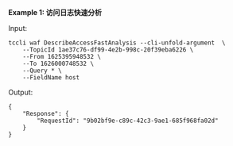 **Example 1: 访问日志快速分析**



Input: 

```
tccli waf DescribeAccessFastAnalysis --cli-unfold-argument  \
    --TopicId 1ae37c76-df99-4e2b-998c-20f39eba6226 \
    --From 1625395948532 \
    --To 1626000748532 \
    --Query * \
    --FieldName host
```

Output: 
```
{
    "Response": {
        "RequestId": "9b02bf9e-c89c-42c3-9ae1-685f968fa02d"
    }
}
```


